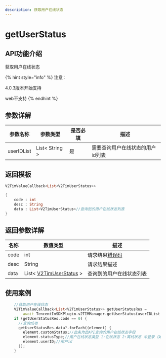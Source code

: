 ```yaml
---
description: 获取用户在线状态
---
```


# getUserStatus

## API功能介绍

获取用户在线状态

{% hint style="info" %}
注意：

4.0.3版本开始支持

web不支持
{% endhint %}

## 参数详解

| 参数名称       | 参数类型           | 是否必填 | 描述                 |
| ---------- | -------------- | ---- | ------------------ |
| userIDList | List< String > | 是    |  需要查询用户在线状态的用户id列表 |

## 返回模板

```dart
V2TimValueCallback<List<V2TimUserStatus>>

{
    code : int
    desc : String
    data : List<V2TimUserStatus>//查询到的用户在线状态列表
}
```

## 返回参数详解

| 名称   | 数值类型                                        | 描述                                                             |
| ---- | ------------------------------------------- | -------------------------------------------------------------- |
| code | int                                         | 请求结果[错误码](https://cloud.tencent.com/document/product/269/1671) |
| desc | String                                      | 请求结果描述                                                         |
| data | List< [V2TimUserStatus](broken-reference) > | 查询到的用户在线状态列表                                                   |

## 使用案例  &#x20;

```dart
    //获取用户在线状态
    V2TimValueCallback<List<V2TimUserStatus>> getUserStatusRes =
        await TencentImSDKPlugin.v2TIMManager.getUserStatus(userIDList: []);// 需要查询用户在线状态的用户id列表
    if (getUserStatusRes.code == 0) {
      //查询成功
      getUserStatusRes.data?.forEach((element) {
        element.customStatus;//此条为此API查询的用户在线状态字段
        element.statusType;//用户在线状态类型 1:在线状态 2:离线状态 未登录（如主动调用 logout 接口，或者账号注册后还未登录）
        element.userID;//用户id
      });
    }
```
